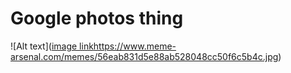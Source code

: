 # Google photos thing

![Alt text]([image link](https://www.meme-arsenal.com/memes/56eab831d5e88ab528048cc50f6c5b4c.jpg)https://www.meme-arsenal.com/memes/56eab831d5e88ab528048cc50f6c5b4c.jpg)
